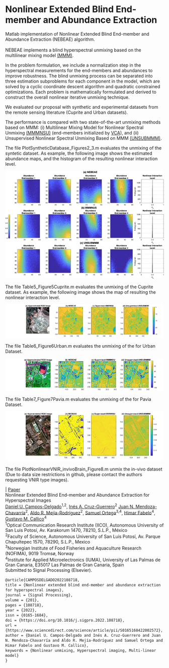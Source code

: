 # Nonlinear Extended Blind End-member and Abundance Extraction
Matlab implementation of Nonlinear Extended Blind End-member and Abundance Extraction (NEBEAE) algorithm. <br><br>
NEBEAE implements a blind hyperspectral unmixing based on the multilinear mixing model [(MMM)](10.1109/TGRS.2015.2453915).<br>

In the problem formulation, we include a normalization step in the hyperspectral measurements for the end-members and abundances to improve robustness. 
The blind unmixing process can be separated into three estimation subproblems for each component in the model, which are solved by a cyclic coordinate descent algorithm and quadratic constrained optimizations. Each problem is mathematically formulated and derived to construct the overall nonlinear iterative unmixing technique. <br>

We evaluated our proposal with synthetic and experimental datasets from the remote sensing literature (Cuprite and Urban datasets). <br>

The performance is compared with two state-of-the-art unmixing methods based on MMM: (i) Multilinear Mixing Model for Nonlinear Spectral Unmixing [(MMMNSU)](https://doi.org/10.1109/TGRS.2015.2453915) (end-members initialized by [VCA](https://doi.org/10.1109/TGRS.2005.844293)), and (ii) Unsupervised Nonlinear Spectral Unmixing Based on MMM [(UNSUBMMM)](https://doi.org/10.1109/TGRS.2017.2693366). <br>



The file PlotSyntheticDatabase_Figures2_3.m evaluates the unmixing of the syntetic dataset. As example, the following image shows the estimated abundance maps, and the histogram of the resulting nonlinear interaction level. <br>

 <img src='SyntheticEstimatedMaps.png'> <br>
 
 The file Table5_Figure5Cuprite.m evaluates the unmixing of the Cuprite dataset. As example, the following image shows the map of resulting the nonlinear interaction level.<br>
 
 <img src='NICuprite.png'> <br>
 
 The file Table6_Figure6Urban.m evaluates the unmixing of the for Urban Dataset.
  
  <img src='NIUrban.png'> <br>

 The file Table7_Figure7Pavia.m evaluates the unmixing of the for Pavia Dataset.
 
   <img src='NIPavia.png'> <br>
 
 The file PlotNonlinearVNIR_invivoBrain_Figure8.m unmix the in-vivo dataset (Due to data size restrictions in github, please contact the authors requesting VNIR type images). 
 
 
 | [Paper](https://www.sciencedirect.com/science/article/pii/S0165168422002572)  <br>
 Nonlinear Extended Blind End-member and Abundance Extraction for Hyperspectral Images <br>
 [Daniel U. Campos-Delgado](https://orcid.org/0000-0002-1555-0131)<sup>1,2</sup>, 
 [Inés A. Cruz-Guerrero](https://orcid.org/0000-0001-8034-8530)<sup>2</sup> 
 [Juan N. Mendoza-Chavarría](https://orcid.org/0000-0001-9740-1190)<sup>2</sup>, 
 [Aldo R. Mejía-Rodríguez](https://orcid.org/0000-0003-0704-0681)<sup>2</sup>, 
 [Samuel Ortega](https://orcid.org/0000-0002-7519-954X)<sup>3,4</sup>,
 [Himar Fabelo](https://orcid.org/0000-0002-9794-490X)<sup>4</sup>,
 [Gustavo M. Callico](https://orcid.org/0000-0002-3784-5504)<sup>4</sup> <br>
 <sup>1</sup>Optical Communication Research Institute (IICO), Autonomous University of San Luis Potosí, Av. Karakorum 1470, 78210, S.L.P., México<br>
<sup>2</sup>Faculty of Science, Autonomous University of San Luis Potosí, Av. Parque Chapultepec 1570, 78290, S.L.P., Mexico<br>
<sup>3</sup>Norwegian Institute of Food Fisheries and Aquaculture Research (NOFIMA), 9019 Tromsø, Norway<br>
<sup>4</sup>Institute for Applied Microelectronics (IUMA), University of Las Palmas de Gran Canaria, E35017 Las Palmas de Gran Canaria, Spain<br>
Submitted to Signal Processing (Elsevier).


 ```
@article{CAMPOSDELGADO2022108718,
title = {Nonlinear extended blind end-member and abundance extraction for hyperspectral images},
journal = {Signal Processing},
volume = {201},
pages = {108718},
year = {2022},
issn = {0165-1684},
doi = {https://doi.org/10.1016/j.sigpro.2022.108718},
url = {https://www.sciencedirect.com/science/article/pii/S0165168422002572},
author = {Daniel U. Campos-Delgado and Inés A. Cruz-Guerrero and Juan N. Mendoza-Chavarría and Aldo R. Mejía-Rodríguez and Samuel Ortega and Himar Fabelo and Gustavo M. Callico},
keywords = {Nonlinear unmixing, Hyperspectral imaging, Multi-linear model}
}
```
